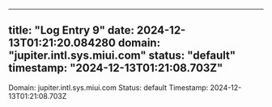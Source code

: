 
---
title: "Log Entry 9"
date: 2024-12-13T01:21:20.084280
domain: "jupiter.intl.sys.miui.com"
status: "default"
timestamp: "2024-12-13T01:21:08.703Z"
---

Domain: jupiter.intl.sys.miui.com
Status: default
Timestamp: 2024-12-13T01:21:08.703Z

